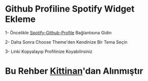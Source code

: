 # Github Profiline Spotify Widget Ekleme

1- Öncelikle [Spotify-Github-Profile](https://spotify-github-profile.vercel.app/api/login) Bağlantısına Gidin

2- Daha Sonra Choose Theme'den Kendinize Bir Tema Seçin

3- Linki Kopyalayıp Profilinize Koyabilirsiniz




# Bu Rehber [Kittinan](https://github.com/kittinan/spotify-github-profile)'dan Alınmıştır
